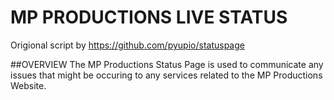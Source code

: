 # MP PRODUCTIONS LIVE STATUS

Origional script by https://github.com/pyupio/statuspage

##OVERVIEW
The MP Productions Status Page is used to communicate any issues that might be occuring to any services related to the MP Productions Website.
